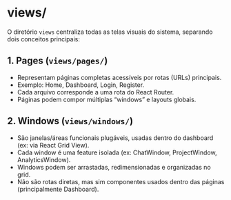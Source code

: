 # views/

O diretório `views` centraliza todas as telas visuais do sistema, separando dois conceitos principais:

## 1. Pages (`views/pages/`)

- Representam páginas completas acessíveis por rotas (URLs) principais.
- Exemplo: Home, Dashboard, Login, Register.
- Cada arquivo corresponde a uma rota do React Router.
- Páginas podem compor múltiplas “windows” e layouts globais.

## 2. Windows (`views/windows/`)

- São janelas/áreas funcionais plugáveis, usadas dentro do dashboard (ex: via React Grid View).
- Cada window é uma feature isolada (ex: ChatWindow, ProjectWindow, AnalyticsWindow).
- Windows podem ser arrastadas, redimensionadas e organizadas no grid.
- Não são rotas diretas, mas sim componentes usados dentro das páginas (principalmente Dashboard).
